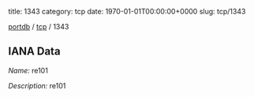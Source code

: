 title: 1343
category: tcp
date: 1970-01-01T00:00:00+0000
slug: tcp/1343

[portdb](/) / [tcp](/category/tcp.html) / 1343


## IANA Data

_Name:_ re101

_Description:_ re101

